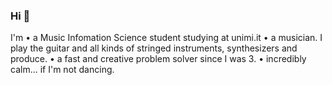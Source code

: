 ### Hi 🦭

I'm
• a Music Infomation Science student studying at unimi.it
• a musician. I play the guitar and all kinds of stringed instruments, synthesizers and produce.
• a fast and creative problem solver since I was 3.
• incredibly calm... if I'm not dancing.

<!--
**donmezderin/donmezderin** is a ✨ _special_ ✨ repository because its `README.md` (this file) appears on your GitHub profile.

Here are some ideas to get you started:

- 🔭 I’m currently working on ...
- 🌱 I’m currently learning ...
- 👯 I’m looking to collaborate on ...
- 🤔 I’m looking for help with ...
- 💬 Ask me about ...
- 📫 How to reach me: ...
- 😄 Pronouns: ...
- ⚡ Fun fact: ...
-->
